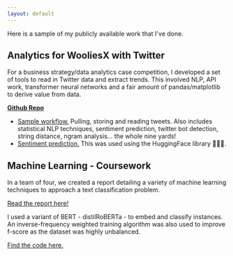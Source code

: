 ```yaml
---
layout: default
---
```


Here is a sample of my publicly available work that I've done.

## Analytics for WooliesX with Twitter

For a business strategy/data analytics case competition, I developed a set of tools to read in Twitter data and extract trends. This involved NLP, API work, transformer neural networks and a fair amount of pandas/matplotlib to derive value from data.

<a href="https://github.com/kaimashimo/wooliesx" target="_blank">**Github Repo**</a>
* <a href="https://github.com/kaimashimo/wooliesx/blob/main/Sample%20workflow.ipynb" target="_blank">Sample workflow.</a> Pulling, storing and reading tweets. Also includes statistical NLP techniques, sentiment prediction, twitter bot detection, string distance, ngram analysis... the whole nine yards!
* <a href="https://github.com/kaimashimo/wooliesx/blob/main/sentiment_analysis.ipynb" target="_blank">Sentiment prediction.</a> This was used using the HuggingFace library 🤗🤗🤗.

## Machine Learning - Coursework

In a team of four, we created a report detailing a variety of machine learning techniques to approach a text classification problem.

<a href="/files/KAI_M_COMP9417_Report.pdf" target="_blank">Read the report here!</a> 

I used a variant of BERT - distilRoBERTa - to embed and classify instances. An inverse-frequency weighted training algorithm was also used to improve f-score as the dataset was highly unbalanced.

<a href="https://www.kaggle.com/kaimashimo/notebookb8169ac226#" target="_blank">Find the code here.</a>